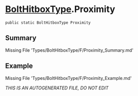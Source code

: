 # [BoltHitboxType](Types/BoltHitboxType.md).Proximity
`public static BoltHitboxType Proximity`
## Summary
Missing File 'Types/BoltHitboxType/F/Proximity_Summary.md'
## Example
Missing File 'Types/BoltHitboxType/F/Proximity_Example.md'

*THIS IS AN AUTOGENERATED FILE, DO NOT EDIT*
